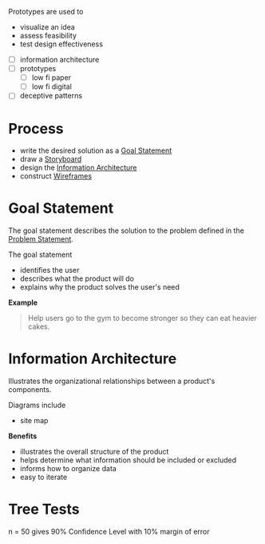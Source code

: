 Prototypes are used to

- visualize an idea
- assess feasibility
- test design effectiveness

- [ ] information architecture
- [ ] prototypes
	- [ ] low fi paper
	- [ ] low fi digital
- [ ] deceptive patterns

# Process

- write the desired solution as a [Goal Statement](#Goal%20Statement)
- draw a [Storyboard](Tooling/Storyboard.md)
- design the [Information Architecture](#Information%20Architecture)
- construct [Wireframes](Tooling/Wireframes.md)

# Goal Statement

The goal statement describes the solution to the problem defined in the [Problem Statement](Design%20Thinking/2-Define.md#Problem%20Statement).

The goal statement

- identifies the user
- describes what the product will do
- explains why the product solves the user's need

**Example**

> Help users go to the gym to become stronger so they can eat heavier cakes.


# Information Architecture

Illustrates the organizational relationships between a product's components.

Diagrams include

- site map

**Benefits**

- illustrates the overall structure of the product
- helps determine what information should be included or excluded
- informs how to organize data
- easy to iterate


# Tree Tests

n = 50 gives 90% Confidence Level with 10% margin of error


